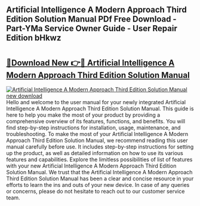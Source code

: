 ## Artificial Intelligence A Modern Approach Third Edition Solution Manual PDf Free Download - Part-YMa Service Owner Guide - User Repair Edition bHkwz

# <h2><a href="http://bc43124.oget.top/?id=Artificial+Intelligence+A+Modern+Approach+Third+Edition+Solution+Manual">🔗Download New 👉🔴 Artificial Intelligence A Modern Approach Third Edition Solution Manual</a></h2>

[![Artificial Intelligence A Modern Approach Third Edition Solution Manual new download](https://i.imgur.com/5g1atiW.png)](http://bc43124.oget.top/?id=Artificial+Intelligence+A+Modern+Approach+Third+Edition+Solution+Manual)
Hello and welcome to the user manual for your newly integrated Artificial Intelligence A Modern Approach Third Edition Solution Manual. This guide is here to help you make the most of your product by providing a comprehensive overview of its features, functions, and benefits. You will find step-by-step instructions for installation, usage, maintenance, and troubleshooting. To make the most of your Artificial Intelligence A Modern Approach Third Edition Solution Manual, we recommend reading this user manual carefully before use. It includes step-by-step instructions for setting up the product, as well as detailed information on how to use its various features and capabilities. Explore the limitless possibilities of list of features with your new Artificial Intelligence A Modern Approach Third Edition Solution Manual. We trust that the Artificial Intelligence A Modern Approach Third Edition Solution Manual has been a clear and concise resource in your efforts to learn the ins and outs of your new device. In case of any queries or concerns, please do not hesitate to reach out to our customer service team.
